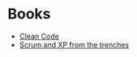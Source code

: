 # Books

* [Clean Code](clean-code)
* [Scrum and XP from the trenches](scrum-and-xp-from-the-trenches)